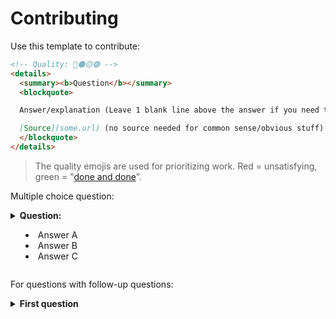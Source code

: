 # Contributing

Use this template to contribute:

```markdown
<!-- Quality: 🔴🟠🟡🟢 -->
<details>
  <summary><b>Question</b></summary>
  <blockquote>

  Answer/explanation (Leave 1 blank line above the answer if you need to render Markdown syntax)

  [Source](some.url) (no source needed for common sense/obvious stuff)
  </blockquote>
</details>
```

> The quality emojis are used for prioritizing work. Red = unsatisfying, green = "[done and done](https://en.wiktionary.org/wiki/done_and_done)".

Multiple choice question:

<!-- Quality: 🔴🟠🟡🟢 -->
<details>
  <summary><b>Question:</b>
    <ul>
      <li>Answer A</li>
      <li>Answer B</li>
      <li>Answer C</li>
    </ul>
  </summary>
  
  Answer C
</details>


For questions with follow-up questions:

<!-- Quality: 🔴🟠🟡🟢 -->
<details>
  <summary><b>First question</b></summary>
  
  Answer

  <blockquote>
  <details><summary>Follow-up question 1</summary>
  Follow-up answer
  </details>

  <details><summary>Follow-up question 2</summary>
  Follow-up answer 2
  </details>
  </blockquote>
</details>
